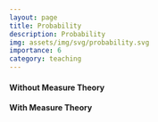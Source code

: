 ```yaml
---
layout: page
title: Probability
description: Probability
img: assets/img/svg/probability.svg
importance: 6
category: teaching
---
```


#### Without Measure Theory

#### With Measure Theory


